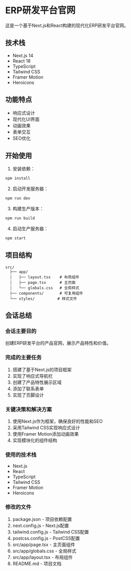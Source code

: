 # ERP研发平台官网

这是一个基于Next.js和React构建的现代化ERP研发平台官网。

## 技术栈

- Next.js 14
- React 18
- TypeScript
- Tailwind CSS
- Framer Motion
- Heroicons

## 功能特点

- 响应式设计
- 现代化UI界面
- 动画效果
- 表单交互
- SEO优化

## 开始使用

1. 安装依赖：

```bash
npm install
```

2. 启动开发服务器：

```bash
npm run dev
```

3. 构建生产版本：

```bash
npm run build
```

4. 启动生产服务器：

```bash
npm start
```

## 项目结构

```
src/
  ├── app/
  │   ├── layout.tsx    # 布局组件
  │   ├── page.tsx      # 主页面
  │   └── globals.css   # 全局样式
  ├── components/       # 可复用组件
  └── styles/          # 样式文件
```

## 会话总结

### 会话主要目的
创建ERP研发平台的产品官网，展示产品特性和价值。

### 完成的主要任务
1. 搭建了基于Next.js的项目框架
2. 实现了响应式导航栏
3. 创建了产品特性展示区域
4. 添加了联系表单
5. 实现了页脚设计

### 关键决策和解决方案
1. 使用Next.js作为框架，确保良好的性能和SEO
2. 采用Tailwind CSS实现响应式设计
3. 使用Framer Motion添加动画效果
4. 实现模块化的组件结构

### 使用的技术栈
- Next.js
- React
- TypeScript
- Tailwind CSS
- Framer Motion
- Heroicons

### 修改的文件
1. package.json - 项目依赖配置
2. next.config.js - Next.js配置
3. tailwind.config.js - Tailwind CSS配置
4. postcss.config.js - PostCSS配置
5. src/app/page.tsx - 主页面组件
6. src/app/globals.css - 全局样式
7. src/app/layout.tsx - 布局组件
8. README.md - 项目文档 
